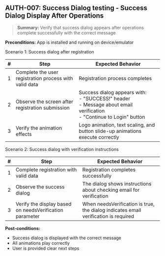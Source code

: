 ## **AUTH-007:** Success Dialog testing - Success Dialog Display After Operations  

> **Summary:** Verify that success dialog appears after operations complete successfully with the correct message  <br>

**Preconditions:** App is installed and running on device/emulator

Scenario 1: Success dialog after registration

 | \# | Step | Expected Behavior | 
 |----|------|-------------------| 
 |  1 | Complete the user registration process with valid data | Registration process completes | 
 |  2 | Observe the screen after registration submission | Success dialog appears with:<br>- "SUCCESS!" header<br>- Message about email verification<br>- "Continue to Login" button |
 |  3 | Verify the animation effects | Logo animation, text scaling, and button slide-up animations execute correctly | 

Scenario 2: Success dialog with verification instructions

 | \# | Step | Expected Behavior | 
 |----|------|-------------------| 
 |  1 | Complete registration with valid data | Registration completes successfully | 
 |  2 | Observe the success dialog | The dialog shows instructions about checking email for verification |
 |  3 | Verify the display based on needsVerification parameter | When needsVerification is true, the dialog indicates email verification is required | 

**Post-conditions:**  

 - Success dialog is displayed with the correct message
 - All animations play correctly
 - User is provided clear next steps